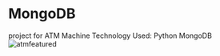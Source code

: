 # MongoDB
project for ATM Machine
Technology Used:
Python
MongoDB
![atmfeatured](https://user-images.githubusercontent.com/96126067/146029119-874ce589-0d3d-4cb3-b3e3-044d86453b03.jpg)

